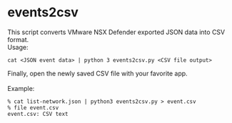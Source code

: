 # events2csv
This script converts VMware NSX Defender exported JSON data into CSV format.
<br>
Usage:
```
cat <JSON event data> | python 3 events2csv.py <CSV file output>
```
Finally, open the newly saved CSV file with your favorite app.
<br>
<br>
Example:
<br>
```
% cat list-network.json | python3 events2csv.py > event.csv
% file event.csv 
event.csv: CSV text
```
